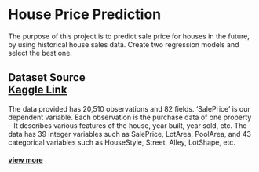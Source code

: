 # House Price Prediction 
The purpose of this project is to predict sale price for houses in the future, by using historical house sales data. Create two regression models and select the best one.

## Dataset Source<br> [Kaggle Link](https://www.kaggle.com/c/house-prices-advanced-regression-techniques)
The data provided has 20,510 observations and 82 fields. ‘SalePrice’ is our dependent variable. Each observation is the purchase data of one property – It describes various features of the house, year built, year sold, etc. The data has 39 integer variables such as SalePrice, LotArea, PoolArea, and 43 categorical variables such as HouseStyle, Street, Alley, LotShape, etc. 

#### [view more](https://github.com/akhil-awari/Akhil_Github/tree/main/House%20Price%20Prediction)

